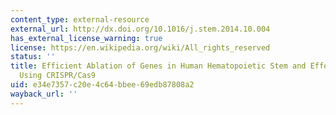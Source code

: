 ```yaml
---
content_type: external-resource
external_url: http://dx.doi.org/10.1016/j.stem.2014.10.004
has_external_license_warning: true
license: https://en.wikipedia.org/wiki/All_rights_reserved
status: ''
title: Efficient Ablation of Genes in Human Hematopoietic Stem and Effector Cells
  Using CRISPR/Cas9
uid: e34e7357-c20e-4c64-bbee-69edb87808a2
wayback_url: ''
---
```

